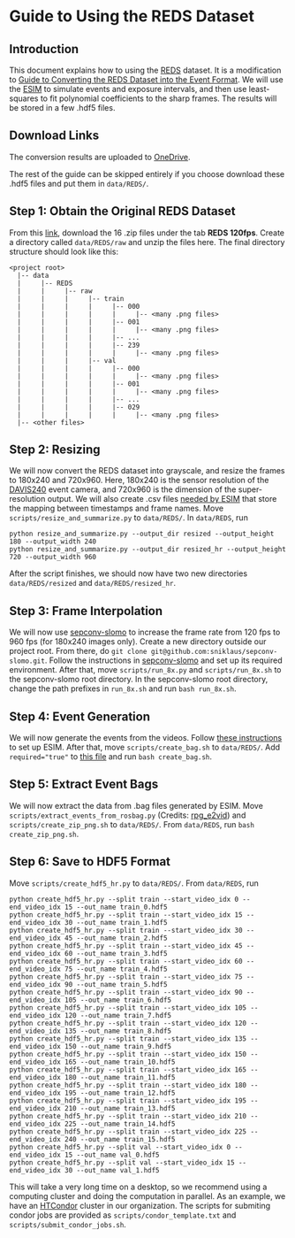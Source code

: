 # Guide to Using the REDS Dataset

## Introduction
This document explains how to using the [REDS](https://seungjunnah.github.io/Datasets/reds.html) dataset. It is a modification to [Guide to Converting the REDS Dataset into the Event Format](https://github.com/chensong1995/E-CIR/blob/main/REDS_Dataset.md). We will use the [ESIM](https://github.com/uzh-rpg/rpg_esim) to simulate events and exposure intervals, and then use least-squares to fit polynomial coefficients to the sharp frames. The results will be stored in a few .hdf5 files.

## Download Links
The conversion results are uploaded to [OneDrive](https://utexas-my.sharepoint.com/:f:/g/personal/song_austin_utexas_edu/EqwhAYKQyjxKnej2n2Ujn6gBS9pVeBEf7KzuH5cNTro06w?e=QWidpA).

The rest of the guide can be skipped entirely if you choose download these .hdf5 files and put them in `data/REDS/`.

## Step 1: Obtain the Original REDS Dataset
From this [link](https://seungjunnah.github.io/Datasets/reds.html), download the 16 .zip files under the tab **REDS 120fps**. Create a directory called `data/REDS/raw` and unzip the files here. The final directory structure should look like this:
```
<project root>
  |-- data
  |     |-- REDS
  |     |     |-- raw
  |     |     |     |-- train
  |     |     |     |     |-- 000
  |     |     |     |     |     |-- <many .png files>
  |     |     |     |     |-- 001
  |     |     |     |     |     |-- <many .png files>
  |     |     |     |     |-- ...
  |     |     |     |     |-- 239
  |     |     |     |     |     |-- <many .png files>
  |     |     |     |-- val
  |     |     |     |     |-- 000
  |     |     |     |     |     |-- <many .png files>
  |     |     |     |     |-- 001
  |     |     |     |     |     |-- <many .png files>
  |     |     |     |     |-- ...
  |     |     |     |     |-- 029
  |     |     |     |     |     |-- <many .png files>
  |-- <other files>
```

## Step 2: Resizing
We will now convert the REDS dataset into grayscale, and resize the frames to 180x240 and 720x960. Here, 180x240 is the sensor resolution of the [DAVIS240](https://inivation.com/wp-content/uploads/2019/08/DAVIS240.pdf) event camera, and 720x960 is the dimension of the super-resolution output. We will also create .csv files [needed by ESIM](https://github.com/uzh-rpg/rpg_esim/wiki/Simulating-events-from-a-video) that store the mapping between timestamps and frame names. Move `scripts/resize_and_summarize.py` to `data/REDS/`. In `data/REDS`, run
```
python resize_and_summarize.py --output_dir resized --output_height 180 --output_width 240
python resize_and_summarize.py --output_dir resized_hr --output_height 720 --output_width 960
```
After the script finishes, we should now have two new directories `data/REDS/resized` and `data/REDS/resized_hr`.

## Step 3: Frame Interpolation
We will now use [sepconv-slomo](https://github.com/sniklaus/sepconv-slomo) to increase the frame rate from 120 fps to 960 fps (for 180x240 images only). Create a new directory outside our project root. From there, do `git clone git@github.com:sniklaus/sepconv-slomo.git`. Follow the instructions in [sepconv-slomo](https://github.com/sniklaus/sepconv-slomo) and set up its required environment. After that, move `scripts/run_8x.py` and `scripts/run_8x.sh` to the sepconv-slomo root directory. In the sepconv-slomo root directory, change the path prefixes in `run_8x.sh` and run `bash run_8x.sh`.

## Step 4: Event Generation
We will now generate the events from the videos. Follow [these instructions](https://github.com/uzh-rpg/rpg_esim/wiki/Installation) to set up ESIM. After that, move `scripts/create_bag.sh` to `data/REDS/`. Add `required="true"` to [this file](https://github.com/uzh-rpg/rpg_esim/blob/master/event_camera_simulator/esim_ros/launch/esim.launch) and run `bash create_bag.sh`.

## Step 5: Extract Event Bags
We will now extract the data from .bag files generated by ESIM. Move `scripts/extract_events_from_rosbag.py` (Credits: [rpg_e2vid](https://github.com/uzh-rpg/rpg_e2vid/blob/master/scripts/extract_events_from_rosbag.py)) and `scripts/create_zip_png.sh` to `data/REDS/`. From `data/REDS`, run `bash create_zip_png.sh`.

## Step 6: Save to HDF5 Format
Move `scripts/create_hdf5_hr.py` to `data/REDS/`. From `data/REDS`, run 
```
python create_hdf5_hr.py --split train --start_video_idx 0 --end_video_idx 15 --out_name train_0.hdf5
python create_hdf5_hr.py --split train --start_video_idx 15 --end_video_idx 30 --out_name train_1.hdf5
python create_hdf5_hr.py --split train --start_video_idx 30 --end_video_idx 45 --out_name train_2.hdf5
python create_hdf5_hr.py --split train --start_video_idx 45 --end_video_idx 60 --out_name train_3.hdf5
python create_hdf5_hr.py --split train --start_video_idx 60 --end_video_idx 75 --out_name train_4.hdf5
python create_hdf5_hr.py --split train --start_video_idx 75 --end_video_idx 90 --out_name train_5.hdf5
python create_hdf5_hr.py --split train --start_video_idx 90 --end_video_idx 105 --out_name train_6.hdf5
python create_hdf5_hr.py --split train --start_video_idx 105 --end_video_idx 120 --out_name train_7.hdf5
python create_hdf5_hr.py --split train --start_video_idx 120 --end_video_idx 135 --out_name train_8.hdf5
python create_hdf5_hr.py --split train --start_video_idx 135 --end_video_idx 150 --out_name train_9.hdf5
python create_hdf5_hr.py --split train --start_video_idx 150 --end_video_idx 165 --out_name train_10.hdf5
python create_hdf5_hr.py --split train --start_video_idx 165 --end_video_idx 180 --out_name train_11.hdf5
python create_hdf5_hr.py --split train --start_video_idx 180 --end_video_idx 195 --out_name train_12.hdf5
python create_hdf5_hr.py --split train --start_video_idx 195 --end_video_idx 210 --out_name train_13.hdf5
python create_hdf5_hr.py --split train --start_video_idx 210 --end_video_idx 225 --out_name train_14.hdf5
python create_hdf5_hr.py --split train --start_video_idx 225 --end_video_idx 240 --out_name train_15.hdf5
python create_hdf5_hr.py --split val --start_video_idx 0 --end_video_idx 15 --out_name val_0.hdf5
python create_hdf5_hr.py --split val --start_video_idx 15 --end_video_idx 30 --out_name val_1.hdf5
```
This will take a very long time on a desktop, so we recommend using a computing cluster and doing the computation in parallel. As an example, we have an [HTCondor](https://en.wikipedia.org/wiki/HTCondor) cluster in our organization. The scripts for submiting condor jobs are provided as `scripts/condor_template.txt` and `scripts/submit_condor_jobs.sh`.
